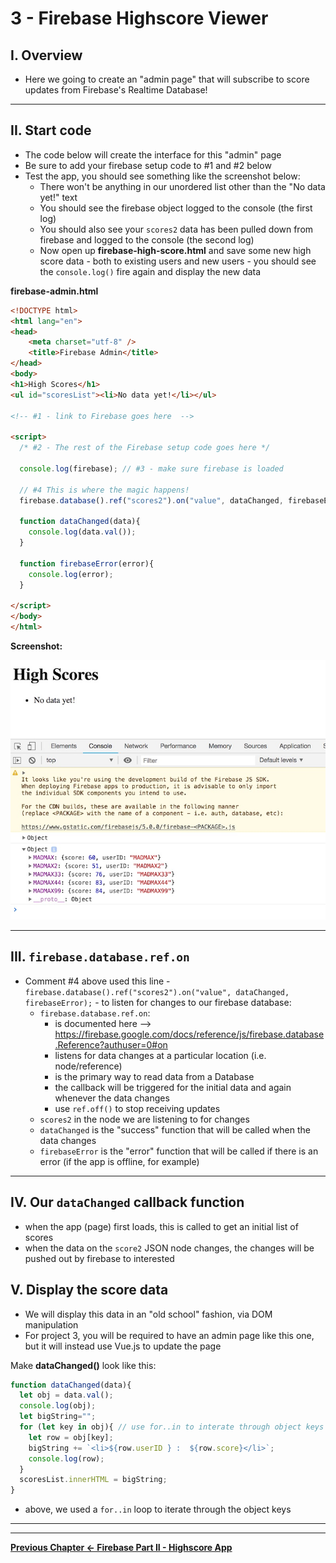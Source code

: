# 3 - Firebase Highscore Viewer

## I. Overview

- Here we going to create an "admin page" that will subscribe to score updates from Firebase's Realtime Database!

<hr>

## II. Start code

- The code below will create the interface for this "admin" page
- Be sure to add your firebase setup code to #1 and #2 below
- Test the app, you should see something like the screenshot below:
  - There won't be anything in our unordered list other than the "No data yet!" text
  - You should see the firebase object logged to the console (the first log)
  - You should also see your `scores2` data has been pulled down from firebase and logged to the console (the second log) 
  - Now open up **firebase-high-score.html** and save some new high score data - both to existing users and new users - you should see the `console.log()` fire again and display the new data 

**firebase-admin.html**

```html
<!DOCTYPE html>
<html lang="en">
<head>
	<meta charset="utf-8" />
	<title>Firebase Admin</title>
</head>
<body>
<h1>High Scores</h1>
<ul id="scoresList"><li>No data yet!</li></ul>

<!-- #1 - link to Firebase goes here  -->

<script>
  /* #2 - The rest of the Firebase setup code goes here */

  console.log(firebase); // #3 - make sure firebase is loaded
	
  // #4 This is where the magic happens!
  firebase.database().ref("scores2").on("value", dataChanged, firebaseError);
	
  function dataChanged(data){
    console.log(data.val());
  }
	
  function firebaseError(error){
    console.log(error);
  }
	
</script>
</body>
</html>
```

**Screenshot:**
	
![screenshot](_images/firebase-12.jpg)

<hr>

## III. `firebase.database.ref.on`

- Comment #4 above used this line - `firebase.database().ref("scores2").on("value", dataChanged, firebaseError);` - to listen for changes to our firebase database:
  - `firebase.database.ref.on`:
    - is documented here --> https://firebase.google.com/docs/reference/js/firebase.database.Reference?authuser=0#on
    - listens for data changes at a particular location (i.e. node/reference)
    - is the primary way to read data from a Database
    - the callback will be triggered for the initial data and again whenever the data changes
    - use `ref.off()` to stop receiving updates
  - `scores2` in the node we are listening to for changes
  - `dataChanged` is the "success" function that will be called when the data changes
  - `firebaseError` is the "error" function that will be called if there is an error (if the app is offline, for example)

<hr>

## IV. Our `dataChanged` callback function

- when the app (page) first loads, this is called to get an initial list of scores
- when the data on the `score2` JSON node changes, the changes will be pushed out by firebase to interested

## V. Display the score data

- We will display this data in an "old school" fashion, via DOM manipulation
- For project 3, you will be required to have an admin page like this one, but it will instead use Vue.js to update the page

Make **dataChanged()** look like this:

```js
function dataChanged(data){
  let obj = data.val();
  console.log(obj);
  let bigString="";
  for (let key in obj){ // use for..in to interate through object keys
    let row = obj[key];
    bigString += `<li>${row.userID } :  ${row.score}</li>`;
    console.log(row);
  }	
  scoresList.innerHTML = bigString;
}
```

- above, we used a `for..in` loop to iterate through the object keys 
<hr><hr>

**[Previous Chapter <- Firebase Part II - Highscore App](firebase-2.md)**
